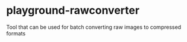# playground-rawconverter
Tool that can be used for batch converting raw images to compressed formats
